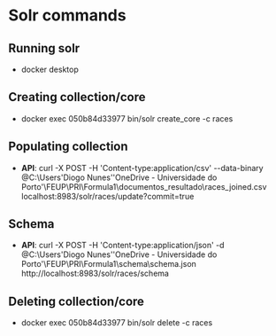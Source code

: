 # Solr commands

## Running solr
- docker desktop

## Creating collection/core
- docker exec 050b84d33977 bin/solr create_core -c races

## Populating collection
- **API**: curl -X POST -H 'Content-type:application/csv' --data-binary @C:\Users\'Diogo Nunes'\'OneDrive - Universidade do Porto'\FEUP\PRI\Formula1\documentos_resultado\races_joined.csv localhost:8983/solr/races/update?commit=true

## Schema
- **API**: curl -X POST -H 'Content-type:application/json' -d @C:\Users\'Diogo Nunes'\'OneDrive - Universidade do Porto'\FEUP\PRI\Formula1\schema\schema.json http://localhost:8983/solr/races/schema

## Deleting collection/core
- docker exec 050b84d33977 bin/solr delete -c races